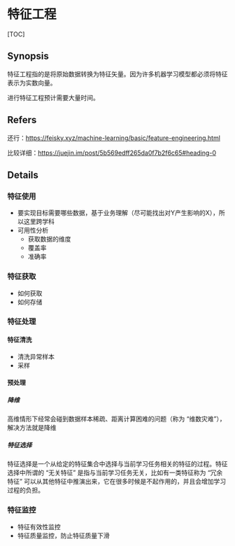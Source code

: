 # 特征工程

[TOC]

## Synopsis

特征工程指的是将原始数据转换为特征矢量。因为许多机器学习模型都必须将特征表示为实数向量。

进行特征工程预计需要大量时间。

## Refers

还行：https://feisky.xyz/machine-learning/basic/feature-engineering.html

比较详细：https://juejin.im/post/5b569edff265da0f7b2f6c65#heading-0

## Details

### 特征使用

- 要实现目标需要哪些数据，基于业务理解（尽可能找出对Y产生影响的X），所以这里跨学科
- 可用性分析
  - 获取数据的维度
  - 覆盖率
  - 准确率

### 特征获取

- 如何获取
- 如何存储

### 特征处理

#### 特征清洗

- 清洗异常样本
- 采样

#### 预处理

##### 降维

高维情形下经常会碰到数据样本稀疏、距离计算困难的问题（称为 “维数灾难”），解决方法就是降维

##### 特征选择

特征选择是一个从给定的特征集合中选择与当前学习任务相关的特征的过程。特征选择中所谓的 “无关特征” 是指与当前学习任务无关，比如有一类特征称为 “冗余特征” 可以从其他特征中推演出来，它在很多时候是不起作用的，并且会增加学习过程的负担。

### 特征监控

- 特征有效性监控
- 特征质量监控，防止特征质量下滑

